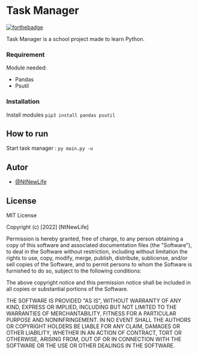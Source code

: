 # Task Manager

[![forthebadge](https://forthebadge.com/images/badges/made-with-python.svg)](http://forthebadge.com)

Task Manager is a school project made to learn Python.

### Requirement

Module needed:

- Pandas
- Psutil

### Installation

Install modules ``pip3 install pandas psutil``

## How to run

Start task manager : ``py main.py -u``

## Autor

* [@NtNewLife](https://github.com/NtNewLife)

## License

MIT License

Copyright (c) [2022] [NtNewLife]

Permission is hereby granted, free of charge, to any person obtaining a copy
of this software and associated documentation files (the "Software"), to deal
in the Software without restriction, including without limitation the rights
to use, copy, modify, merge, publish, distribute, sublicense, and/or sell
copies of the Software, and to permit persons to whom the Software is
furnished to do so, subject to the following conditions:

The above copyright notice and this permission notice shall be included in all
copies or substantial portions of the Software.

THE SOFTWARE IS PROVIDED "AS IS", WITHOUT WARRANTY OF ANY KIND, EXPRESS OR
IMPLIED, INCLUDING BUT NOT LIMITED TO THE WARRANTIES OF MERCHANTABILITY,
FITNESS FOR A PARTICULAR PURPOSE AND NONINFRINGEMENT. IN NO EVENT SHALL THE
AUTHORS OR COPYRIGHT HOLDERS BE LIABLE FOR ANY CLAIM, DAMAGES OR OTHER
LIABILITY, WHETHER IN AN ACTION OF CONTRACT, TORT OR OTHERWISE, ARISING FROM,
OUT OF OR IN CONNECTION WITH THE SOFTWARE OR THE USE OR OTHER DEALINGS IN THE
SOFTWARE.

